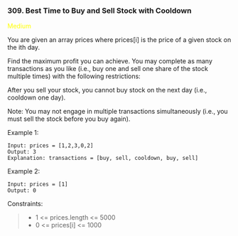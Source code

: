<h3>309. Best Time to Buy and Sell Stock with Cooldown</h3>

<span style="color:yellow">Medium</span>

You are given an array prices where prices[i] is the price of a given stock on the ith day.

Find the maximum profit you can achieve. You may complete as many transactions as you like
(i.e., buy one and sell one share of the stock multiple times) with the following restrictions:

After you sell your stock, you cannot buy stock on the next day (i.e., cooldown one day).

Note: You may not engage in multiple transactions simultaneously (i.e., you must sell the stock before you buy again).


Example 1:

    Input: prices = [1,2,3,0,2]
    Output: 3
    Explanation: transactions = [buy, sell, cooldown, buy, sell]

Example 2:

    Input: prices = [1]
    Output: 0


Constraints:

> - 1 <= prices.length <= 5000
> - 0 <= prices[i] <= 1000

